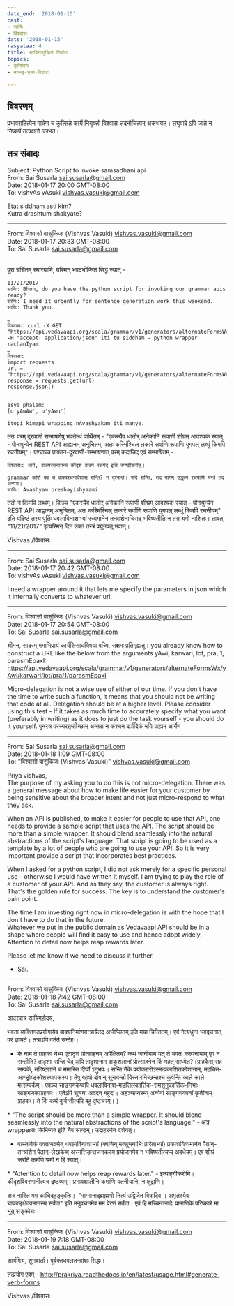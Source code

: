 ```yaml
---
date_end: '2018-01-15'
cast:
- सायिः
- विश्वासः
date: '2018-01-15'
rasyataa: 4
title: सायिनानुचितो नियोगः
topics:
- कुनियोगः
- नयन्तृ-भृत्य-विवादः

---
```


## विवरणम्
प्रभावराहित्येन गात्रेण च कुत्सिते कार्ये नियुक्तो विश्वासः तदनौचित्यम् अकथयत्। लघुवादे ऽपि जाते न निष्कर्षं तत्पक्षतो ऽलभत।

## तत्र संवादः

Subject: Python Script to invoke samsadhani api  
From: Sai Susarla <sai.susarla@gmail.com>  
Date: 2018-01-17 20:00 GMT-08:00  
To: vishvAs vAsuki <vishvas.vasuki@gmail.com>  


Etat siddham asti kim?   
Kutra drashtum shakyate?   

----------  
From: विश्वासो वासुकिजः (Vishvas Vasuki) <vishvas.vasuki@gmail.com>  
Date: 2018-01-17 20:33 GMT-08:00  
To: Sai Susarla <sai.susarla@gmail.com>  

​  
पुरा चर्चितम् स्मारयामि, यस्मिन् भवदभीप्सितं सिद्धं स्यात् -  

```
11/21/2017  
सायिः: Bhoh, do you have the python script for invoking our grammar apis ready?  
सायिः: I need it urgently for sentence generation work this weekend.  
सायिः: Thank you.  

…  
विश्वासः: curl -X GET "https://api.vedavaapi.org/scala/grammar/v1/generators/alternateFormsWx/yAwi/karwari/lot/pra/1/parasmEpaxI" -H "accept: application/json" iti tu siddham - python wrapper rachanIyam.  
…  
विश्वासः: 
import requests  
url = "https://api.vedavaapi.org/scala/grammar/v1/generators/alternateFormsWx/yAwi/karwari/lot/pra/1/parasmEpaxI"  
response = requests.get(url)  
response.json()  


asya phalam:  
[u'yAwAw', u'yAwu']  

itopi kimapi wrapping nAvashyakam iti manye.  
```

ततः परम् दूरवाणी सम्भाषणेषु भवतेत्थं प्रार्थितम्  - "एकस्यैव धातोर् अनेकानि रूपाणी शीघ्रम् आवश्यकं स्यात् - पौनःपुन्येन REST API आह्वानम् अनुचितम्, अतः कस्मिंश्चिल् लकारे सर्वाणि रूपाणि युगपल् लब्धुं किमपि रचनीयम्"​। पश्चाच्च प्राक्तन-दूरवाणी-सम्भाषणात् परम् कदाचिद् एवं सम्भाषितम् -  

```
विश्वासः: आर्य, वाक्यरचनायन्त्रं कीदृशं वाक्यं रचयेद् इति स्पष्टीकरोतु।  

grammar कोशे क्व च वाक्यरचनादेशास् सन्ति? न दृश्यन्ते। यदि सन्ति, तद् भागम् उद्धृत्य रचयामि यन्त्रं तद् अन्यत्र।  
सायिः: Avashyam preshayishyaami​  
```

ततो न किमपि लब्धम्। किञ्च "एकस्यैव धातोर् अनेकानि रूपाणी शीघ्रम् आवश्यकं स्यात् - पौनःपुन्येन REST API आह्वानम् अनुचितम्, अतः कस्मिंश्चिल् लकारे सर्वाणि रूपाणि युगपल् लब्धुं किमपि रचनीयम्"​ इति यदिष्टं तस्य पूर्तिः धवलाविनाशाभ्यां रच्यमानेन तन्त्रांशेनाचिराद् भविष्यतीति न तत्र श्रमो नाशितः। तावत् "11/21/2017" इत्यस्मिन् दिन उक्तं तन्त्रं प्रयुनक्तु भवान्।  



Vishvas /विश्वासः  


----------  
From: Sai Susarla <sai.susarla@gmail.com>  
Date: 2018-01-17 20:42 GMT-08:00  
To: vishvAs vAsuki <vishvas.vasuki@gmail.com>  


I need a wrapper around it that lets me specify the parameters in json which it internally converts to whatever url.   

----------  
From: विश्वासो वासुकिजः (Vishvas Vasuki) <vishvas.vasuki@gmail.com>  
Date: 2018-01-17 20:54 GMT-08:00  
To: Sai Susarla <sai.susarla@gmail.com>  


 श्रीमन्, सादरम् ममाभिप्रायं कार्यसिसाधयिषया वच्मि, सक्षमः प्रतिगृह्णातु। you already know how to construct a URL like the below from the arguments yAwi, karwari, lot, pra, 1, parasmEpaxI:  
https://api.vedavaapi.org/scala/grammar/v1/generators/alternateFormsWx/yAwi/karwari/lot/pra/1/parasmEpaxI  

Micro-delegation is not a wise use of either of our time. If you don't have the time to write such a function, it means that you should not be writing that code at all. Delegation should be at a higher level. Please consider using this test - If it takes as much time to accurately specify what you want (preferably in writing) as it does to just do the task yourself - you should do it yourself. पुनरत्र परस्परतृप्तीच्छाम् अन्तरा न कश्चन दर्पादिकं मयि ग्राह्यम् आर्येण   

----------  
From: Sai Susarla <sai.susarla@gmail.com>  
Date: 2018-01-18 1:09 GMT-08:00  
To: "विश्वासो वासुकिजः (Vishvas Vasuki)" <vishvas.vasuki@gmail.com>  


Priya vishvas,  
The purpose of my asking you to do this is not micro-delegation. There was a general message about how to make life easier for your customer by being sensitive about the broader intent and not just micro-respond to what they ask.  

When an API is published, to make it easier for people to use that API, one needs to provide a sample script that uses the API. The script should be more than a simple wrapper. It should blend seamlessly into the natural abstractions of the script's language. That script is going to be used as a template by a lot of people who are going to use your API. So it is very important provide a script that incorporates best practices.  

When I asked for a python script, I did not ask merely for a specific personal use - otherwise I would have written it myself. I am trying to play the role of a customer of your API. And as they say, the customer is always right. That's the golden rule for success. The key is to understand the customer's pain point.  

The time I am investing right now in micro-delegation is with the hope that I don't have to do that in the future.   
Whatever we put in the public domain as Vedavaapi API should be in a shape where people will find it easy to use and hence adopt widely. Attention to detail now helps reap rewards later.  

Please let me know if we need to discuss it further.  
- Sai.  



----------  
From: विश्वासो वासुकिजः (Vishvas Vasuki) <vishvas.vasuki@gmail.com>  
Date: 2018-01-18 7:42 GMT-08:00  
To: Sai Susarla <sai.susarla@gmail.com>  


आदरपात्र सायिमहोदय,  

भवता व्यक्तिगतप्रयोगायैव वाक्यनिर्माणयन्त्रायैतद् अभीप्सितम् इति मया चिन्तितम्। एवं नेत्यधुना भवद्वचनात् परं ज्ञायते। तत्राऽपि वर्तते सन्देहः।  

* के नाम ते ग्राहका येभ्य एतादृशं‌ प्रोत्साहनम् अपेक्षितम्? कथं जानीयाम यत् ते भवतः‌ कल्पनायाम् एव न सन्तीति? तादृशाः सन्ति चेद् अपि तादृशानाम् अकुशलानां प्रोत्साहनेन किं महत् साध्येत? (ग्राहकैस् सह सम्पर्के, तदिष्टज्ञाने च ममास्ति दीर्घो ऽनुभवः। सन्ति नैके प्रयोक्तारोऽस्मत्प्रकाशितकोशानाम्, मद्रचित-आण्ड्रोय्ड्कोशस्थापकस्य। तेषु बहवो दोषान् सूचयन्तो विस्तारमिच्छन्तश्च कुर्वन्ति काले काले मत्सम्पर्कम्। एवञ्च साङ्गणकेष्वपि धवलाविनाश-मडत्तिलकार्त्तिक-रामसूनुकार्त्तिक-निभाः साङ्गणकग्राहकाः। एतेऽपि सूचना अददन् बहुदा। अहञ्चाप्यस्म्य् अन्येषां साङ्गणकानां‌ कृतीनाम् ग्राहकः। ते किं‌ कथं कुर्वन्तीत्यपि बहु दृष्टचरम्। )  

​*‌ ​"The script should be more than a simple wrapper. It should blend seamlessly into the natural abstractions of the script's language." - अत्र wrapperतः‌ किमिष्यत इति नैव स्पष्टम्। उदाहरणेन दर्शयतु।  

* वास्तविकं वक्तव्यञ्चेत् धवलाविनाशाभ्यां (क्वचिन् मत्सूचनाभिः प्रेरिताभ्यां) प्रकाशयिष्यमानेन पैतान्-तन्त्रांशेन पैतान्-लेखकेष्व् अस्मत्तिङन्तजनकस्य प्रयोजनमेव न भविष्यतीत्यप्य् अवधेयम्। एवं शीघ्रं‌ जरति कर्मणि श्रमो न हि स्यात्।  

​* "Attention to detail now helps reap rewards later."​ - इत्यङ्गीकरोमि। कीदृशविवरणानीत्यत्र द्रष्टव्यम्। प्रभावशालीनि कर्माणि यतनीयानि, न क्षुद्राणि।  

अत्र​ नास्ति मम ​काचिदहङ्कृतिः। ​ "सम्मानाद्ब्राह्मणो नित्यं उद्विजेत विषादिव । अमृतस्येव चाकाङ्क्षेदवमानस्य सर्वदा"​ इति मनुवचनमेव मम प्रेरणं सर्वदा। एवं हि मच्चिन्तनादेः प्रामाणिके परिष्कारे मा भूत् सङ्कोचः।  


----------  
From: विश्वासो वासुकिजः (Vishvas Vasuki) <vishvas.vasuki@gmail.com>  
Date: 2018-01-19 7:18 GMT-08:00  
To: Sai Susarla <sai.susarla@gmail.com>  


आर्यमिश्र, शुभवार्ता। पूर्वक्तधवलतन्त्रांशः सिद्धः।  

तत्प्रयोग एवम् - http://prakriya.readthedocs.io/en/latest/usage.html#generate-verb-forms  



Vishvas /विश्वासः  
